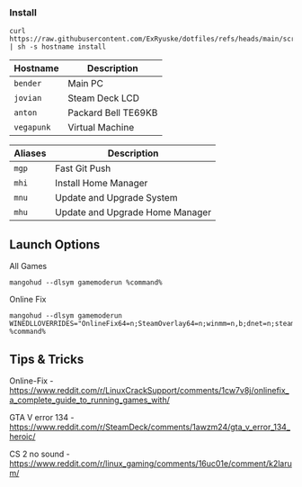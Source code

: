 ### Install
```
curl https://raw.githubusercontent.com/ExRyuske/dotfiles/refs/heads/main/script.sh | sh -s hostname install
```

| **Hostname**          | **Description**                   |
| --------------------- | --------------------------------- |
| `bender`              | Main PC                           |
| `jovian`              | Steam Deck LCD                    |
| `anton`               | Packard Bell TE69KB               |
| `vegapunk`            | Virtual Machine                   |


| **Aliases**           | **Description**                   |
| --------------------- | --------------------------------- |
| `mgp`                 | Fast Git Push                     |
| `mhi`                 | Install Home Manager              |
| `mnu`                 | Update and Upgrade System         |
| `mhu`                 | Update and Upgrade Home Manager   |

## Launch Options
All Games
```
mangohud --dlsym gamemoderun %command%
```

Online Fix
```
mangohud --dlsym gamemoderun WINEDLLOVERRIDES="OnlineFix64=n;SteamOverlay64=n;winmm=n,b;dnet=n;steam_api64=n;winhttp=n,b" %command%
```

## Tips & Tricks
Online-Fix - https://www.reddit.com/r/LinuxCrackSupport/comments/1cw7v8j/onlinefix_a_complete_guide_to_running_games_with/

GTA V error 134 - https://www.reddit.com/r/SteamDeck/comments/1awzm24/gta_v_error_134_heroic/

CS 2 no sound - https://www.reddit.com/r/linux_gaming/comments/16uc01e/comment/k2larum/
